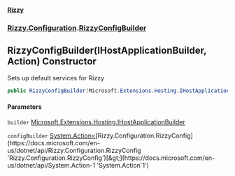 #### [Rizzy](index 'index')
### [Rizzy.Configuration](Rizzy.Configuration 'Rizzy.Configuration').[RizzyConfigBuilder](Rizzy.Configuration.RizzyConfigBuilder 'Rizzy.Configuration.RizzyConfigBuilder')

## RizzyConfigBuilder(IHostApplicationBuilder, Action<RizzyConfig>) Constructor

Sets up default services for Rizzy

```csharp
public RizzyConfigBuilder(Microsoft.Extensions.Hosting.IHostApplicationBuilder builder, System.Action<Rizzy.Configuration.RizzyConfig> configBuilder);
```
#### Parameters

<a name='Rizzy.Configuration.RizzyConfigBuilder.RizzyConfigBuilder(Microsoft.Extensions.Hosting.IHostApplicationBuilder,System.Action_Rizzy.Configuration.RizzyConfig_).builder'></a>

`builder` [Microsoft.Extensions.Hosting.IHostApplicationBuilder](https://docs.microsoft.com/en-us/dotnet/api/Microsoft.Extensions.Hosting.IHostApplicationBuilder 'Microsoft.Extensions.Hosting.IHostApplicationBuilder')

<a name='Rizzy.Configuration.RizzyConfigBuilder.RizzyConfigBuilder(Microsoft.Extensions.Hosting.IHostApplicationBuilder,System.Action_Rizzy.Configuration.RizzyConfig_).configBuilder'></a>

`configBuilder` [System.Action&lt;](https://docs.microsoft.com/en-us/dotnet/api/System.Action-1 'System.Action`1')[Rizzy.Configuration.RizzyConfig](https://docs.microsoft.com/en-us/dotnet/api/Rizzy.Configuration.RizzyConfig 'Rizzy.Configuration.RizzyConfig')[&gt;](https://docs.microsoft.com/en-us/dotnet/api/System.Action-1 'System.Action`1')